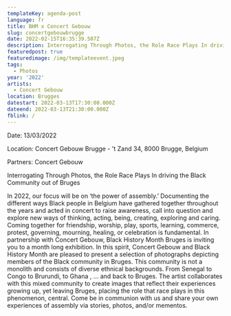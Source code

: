 ```yaml
---
templateKey: agenda-post
language: fr
title: BHM x Concert Gebouw
slug: concertgebouwbrugge
date: 2022-02-15T16:35:39.507Z
description: Interrogating Through Photos, the Role Race Plays In driving the Black Community out of Bruges
featuredpost: true
featuredimage: /img/templateevent.jpeg
tags:
  - Photos
year: '2022'
artists:
  - Concert Gebouw
location: Brugges
datestart: 2022-03-13T17:30:00.000Z
dateend: 2022-03-13T21:30:00.000Z
fblink: /
---
```


Date: 13/03/2022

Location: Concert Gebouw Brugge - 't Zand 34, 8000 Brugge, Belgium

Partners: Concert Gebouw

Interrogating Through Photos, the Role Race Plays In driving the Black Community out of Bruges

In 2022, our focus will be on ‘the power of assembly.’ Documenting the different ways Black people in Belgium have gathered together throughout the years and acted in concert to raise awareness, call into question and explore new ways of thinking, acting, being, creating, exploring and caring. Coming together for friendship, worship, play, sports, learning, commerce, protest, governing, mourning, healing, or celebration is fundamental. In partnership with Concert Gebouw, Black History Month Bruges is inviting you to a month long exhibition. In this spirit, Concert Gebouw and Black History Month are pleased to present a selection of photographs depicting members of the Black community in Bruges. This community is not a monolith and consists of diverse ethnical backgrounds. From Senegal to Congo to Brurundi, to Ghana , … and back to Bruges. The artist collaborates with this mixed community to create images that reflect their experiences growing up, yet leaving Bruges, placing the role that race plays in this phenomenon, central.
 Come be in communion with us and share your own experiences of assembly via stories, photos, and/or mementos.
